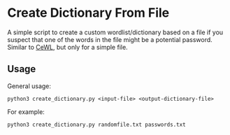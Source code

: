 # Create Dictionary From File

A simple script to create a custom wordlist/dictionary based on a file if you suspect that one of the words in the file might be a potential password. Similar to [CeWL](https://github.com/digininja/CeWL), but only for a simple file.

## Usage
General usage:
```shell-session
python3 create_dictionary.py <input-file> <output-dictionary-file>
```
For example:

```shell-session
python3 create_dictionary.py randomfile.txt passwords.txt
```
